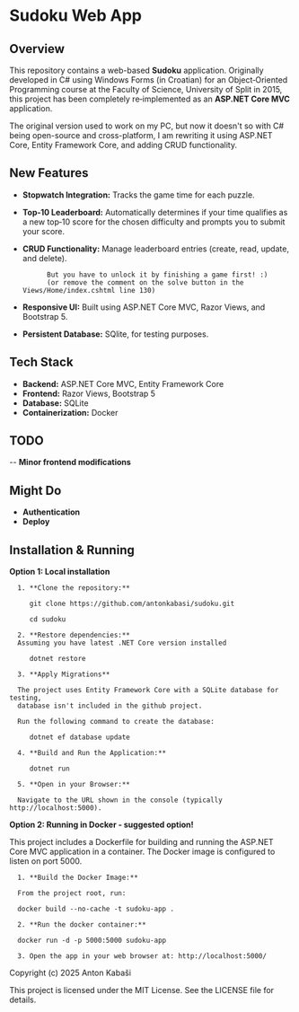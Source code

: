 # Sudoku Web App

## Overview

This repository contains a web-based **Sudoku** application. Originally developed in C# using Windows Forms 
(in Croatian) for an Object‑Oriented Programming course at the Faculty of Science, University of Split in 2015, 
this project has been completely re‑implemented as an **ASP.NET Core MVC** application.

The original version used to work on my PC, but now it doesn't so with C# being open-source and cross-platform, 
I am rewriting it using ASP.NET Core, Entity Framework Core, and adding CRUD functionality.

## New Features

- **Stopwatch Integration:** Tracks the game time for each puzzle.
- **Top‑10 Leaderboard:** Automatically determines if your time qualifies as a new top‑10 score for the chosen difficulty and prompts you to submit your score.
- **CRUD Functionality:** Manage leaderboard entries (create, read, update, and delete). 
                        
            But you have to unlock it by finishing a game first! :)
            (or remove the comment on the solve button in the Views/Home/index.cshtml line 130)

- **Responsive UI:** Built using ASP.NET Core MVC, Razor Views, and Bootstrap 5. 
- **Persistent Database:** SQlite, for testing purposes.

## Tech Stack

- **Backend:** ASP.NET Core MVC, Entity Framework Core
- **Frontend:** Razor Views, Bootstrap 5
- **Database:** SQLite
- **Containerization:** Docker

## TODO
-- **Minor frontend modifications**

## Might Do
- **Authentication**
- **Deploy**

## Installation & Running

   **Option 1: Local installation**

      1. **Clone the repository:**

         git clone https://github.com/antonkabasi/sudoku.git

         cd sudoku

      2. **Restore dependencies:**
      Assuming you have latest .NET Core version installed 

         dotnet restore

      3. **Apply Migrations**

      The project uses Entity Framework Core with a SQLite database for testing, 
      database isn't included in the github project.
      
      Run the following command to create the database:

         dotnet ef database update

      4. **Build and Run the Application:**

         dotnet run

      5. **Open in your Browser:**

      Navigate to the URL shown in the console (typically http://localhost:5000).

   **Option 2: Running in Docker - suggested option!**

   This project includes a Dockerfile for building and running the ASP.NET Core MVC application in a container. The Docker image is configured to listen on port 5000.

      1. **Build the Docker Image:**

      From the project root, run:

      docker build --no-cache -t sudoku-app .

      2. **Run the docker container:**

      docker run -d -p 5000:5000 sudoku-app

      3. Open the app in your web browser at: http://localhost:5000/


Copyright (c) 2025 Anton Kabaši

This project is licensed under the MIT License. See the LICENSE file for details.